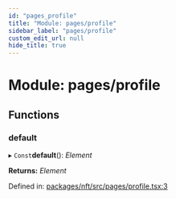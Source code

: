 ```yaml
---
id: "pages_profile"
title: "Module: pages/profile"
sidebar_label: "pages/profile"
custom_edit_url: null
hide_title: true
---
```


# Module: pages/profile

## Functions

### default

▸ `Const`**default**(): *Element*

**Returns:** *Element*

Defined in: [packages/nft/src/pages/profile.tsx:3](https://github.com/xr3ngine/xr3ngine/blob/673ad6a5f/packages/nft/src/pages/profile.tsx#L3)
